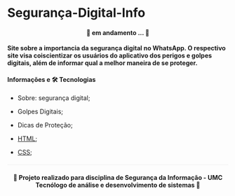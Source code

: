 # Segurança-Digital-Info


<h4 align="center"> 
	🚧  em andamento ... 🚧 
</h4>


<strong> Site sobre a importancia da segurança digital no WhatsApp. O respectivo site visa coiscientizar os usuários do aplicativo dos perigos e golpes digitais, além de informar qual a melhor maneira de se proteger. </strong>



#### Informações e 🛠️ Tecnologias
- Sobre: segurança digital;
- Golpes Digitais;
- Dicas de Proteção;

- [HTML](https://developer.mozilla.org/pt-BR/docs/Web/HTML);
- [CSS](https://developer.mozilla.org/pt-BR/docs/Web/CSS);


<p align="center" style="margin-top: 20px; border-top: 1px solid #eee; padding-top: 20px;"><strong> 📕 Projeto realizado para disciplina de Segurança da Informação - UMC Tecnólogo de análise e desenvolvimento de sistemas 📗 </strong> 
